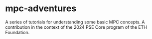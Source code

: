 # mpc-adventures
A series of tutorials for understanding some basic MPC concepts. A contribution in the context of the 2024 PSE Core program of the ETH Foundation.
